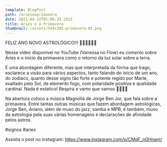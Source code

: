 ```yaml
---
template: BlogPost
path: /arieseaprimavera
date: 2021-04-22T05:06:33.291Z
title: Áries e a Primavera
thumbnail: /assets/545x305-primavera-01.png
---
```

FELIZ ANO NOVO ASTROLÓGICO!!! 🎉🎉🥳💐🍾🍾



Nesse vídeo disponível no YouTube (Vanessa no Flow) eu comento sobre Áries e o inicio da primavera como o retorno da luz solar sobre a terra.

É uma abordagem diferente, mas que interpretada da forma que trago, esclarece a visão para vários aspectos, tanto falando do início de um ano, do zodiaco, quanto desse signo tão forte e potente regido por Marte, exaltado pelo Sol, de elemento fogo, com polaridade positiva e qualidade cardinal. Nada é estatico! Respira e vamo que vamoo 🎉🙌🍁🌺

Na abertura coloco a música Magnólia de Jorge Ben Jor, que fala sobre a primavera. Entre tantas outras músicas que fazem abordagem astrológicas, Jorge Ben, Ariano, além de muso do jazz, samba e MPB, é também, muso da astrologia pela suas várias homenagens e declarações de afinidade pelos astros.



#signos #aries

Assista o post no instagram: https://www.instagram.com/p/CMqF_nGHnam/
